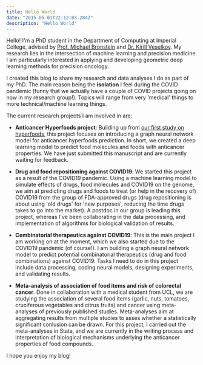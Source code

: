 ```yaml
---
title: Hello World
date: "2015-05-01T22:12:03.284Z"
description: "Hello World"
---
```


Hello! I'm a PhD student in the Department of Computing at Imperial College, advised by [Prof. Michael Bronstein](https://www.imperial.ac.uk/people/m.bronstein) and [Dr. Kirill Veselkov](https://www.imperial.ac.uk/people/kirill.veselkov04). My research lies in the intersection of machine learning and precision medicine. I am particularly interested in applying and developing geometric deep learning methods for precision oncology. 

I created this blog to share my research and data analyses I do as part of my PhD. The main reason being the **isolation** I feel during the COVID pandemic (funny that we actually have a couple of COVID projects going on now in my research group!). Topics will range from very 'medical' things to more technical/machine learning things. 

The current research projects I am involved in are:

- **Anticancer Hyperfoods project**: Building up from [our first study on hyperfoods](https://www.nature.com/articles/s41598-019-45349-y), this project focuses on introducing a graph neural network model for anticancer hyperfoods prediction. In short, we created a deep learning model to predict food molecules and foods with anticancer properties. We have just submitted this manuscript and are currently waiting for feedback.
  
- **Drug and food repositioning against COVID19**: We started this project as a result of the COVID19 pandemic. Using a machine learning model to simulate effects of drugs, food molecules and COVID19 on the genome, we aim at predicting drugs and foods to treat (or help in the recovery of) COVID19 from the group of FDA-approved drugs (drug repositioning is about using 'old drugs' for 'new purposes', reducing the time drugs takes to go into the market). A postdoc in our group is leading this project, whereas I've been collaborating in the data processing, and implementation of algorithms for biological validation of results.
  
- **Combinatorial therapeutics against COVID19**: This is the main project I am working on at the moment, which we also started due to the COVID19 pandemic (of course!). I am building a graph neural network model to predict potential combinatorial therapeutics (drug and food combinations) against COVID19. Tasks I need to do in this project include data processing, coding neural models, designing experiments, and validating results.
 
- **Meta-analysis of association of food items and risk of colorectal cancer**. Done in collaboration with a medical student from UCL, we are studying the association of several food items (garlic, nuts, tomatoes, cruciferous vegetables and citrus fruits) and cancer using meta-analyses of previously published studies. Meta-analyses aim at aggregating results from multiple studies to asses whether a statistically significant conlusion can be drawn. For this project, I carried out the meta-analyses in Stata, and we are currently in the writing process and interpretation of biological mechanisms underlying the anticancer properties of food compounds.

I hope you enjoy my blog! 